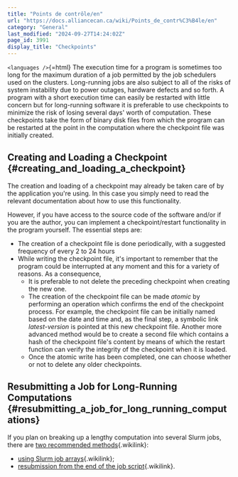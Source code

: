 ```yaml
---
title: "Points de contrôle/en"
url: "https://docs.alliancecan.ca/wiki/Points_de_contr%C3%B4le/en"
category: "General"
last_modified: "2024-09-27T14:24:02Z"
page_id: 3991
display_title: "Checkpoints"
---
```


`<languages />`{=html} The execution time for a program is sometimes too long for the maximum duration of a job permitted by the job schedulers used on the clusters. Long-running jobs are also subject to all of the risks of system instability due to power outages, hardware defects and so forth. A program with a short execution time can easily be restarted with little concern but for long-running software it is preferable to use checkpoints to minimize the risk of losing several days\' worth of computation. These checkpoints take the form of binary disk files from which the program can be restarted at the point in the computation where the checkpoint file was initially created.

## Creating and Loading a Checkpoint {#creating_and_loading_a_checkpoint}

The creation and loading of a checkpoint may already be taken care of by the application you\'re using. In this case you simply need to read the relevant documentation about how to use this functionality.

However, if you have access to the source code of the software and/or if you are the author, you can implement a checkpoint/restart functionality in the program yourself. The essential steps are:

- The creation of a checkpoint file is done periodically, with a suggested frequency of every 2 to 24 hours
- While writing the checkpoint file, it\'s important to remember that the program could be interrupted at any moment and this for a variety of reasons. As a consequence,
  - It is preferable to not delete the preceding checkpoint when creating the new one.
  - The creation of the checkpoint file can be made *atomic* by performing an operation which confirms the end of the checkpoint process. For example, the checkpoint file can be initially named based on the date and time and, as the final step, a symbolic link *latest-version* is pointed at this new checkpoint file. Another more advanced method would be to create a second file which contains a hash of the checkpoint file\'s content by means of which the restart function can verify the integrity of the checkpoint when it is loaded.
  - Once the atomic write has been completed, one can choose whether or not to delete any older checkpoints.

## Resubmitting a Job for Long-Running Computations {#resubmitting_a_job_for_long_running_computations}

If you plan on breaking up a lengthy computation into several Slurm jobs, there are [two recommended methods](https://docs.alliancecan.ca/Running_jobs#Resubmitting_jobs_for_long_running_computations "two recommended methods"){.wikilink}:

- [using Slurm job arrays](https://docs.alliancecan.ca/Running_jobs#Restarting_using_job_arrays "using Slurm job arrays"){.wikilink};
- [resubmission from the end of the job script](https://docs.alliancecan.ca/Running_jobs#Resubmission_from_the_job_script "resubmission from the end of the job script"){.wikilink}.
